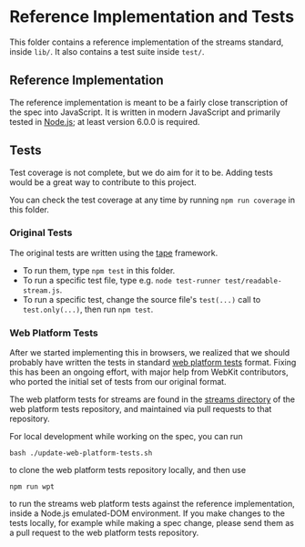 # Reference Implementation and Tests

This folder contains a reference implementation of the streams standard, inside `lib/`. It also contains a test suite inside `test/`.

## Reference Implementation

The reference implementation is meant to be a fairly close transcription of the spec into JavaScript. It is written in modern JavaScript and primarily tested in [Node.js](https://nodejs.org/en/); at least version 6.0.0 is required.

## Tests

Test coverage is not complete, but we do aim for it to be. Adding tests would be a great way to contribute to this project.

You can check the test coverage at any time by running `npm run coverage` in this folder.

### Original Tests

The original tests are written using the [tape](https://github.com/substack/tape) framework.

- To run them, type `npm test` in this folder.
- To run a specific test file, type e.g. `node test-runner test/readable-stream.js`.
- To run a specific test, change the source file's `test(...)` call to `test.only(...)`, then run `npm test`.

### Web Platform Tests

After we started implementing this in browsers, we realized that we should probably have written the tests in standard [web platform tests](https://github.com/w3c/web-platform-tests) format. Fixing this has been an ongoing effort, with major help from WebKit contributors, who ported the initial set of tests from our original format.

The web platform tests for streams are found in the [streams directory](https://github.com/w3c/web-platform-tests/tree/master/streams) of the web platform tests repository, and maintained via pull requests to that repository.

For local development while working on the spec, you can run

```
bash ./update-web-platform-tests.sh
```

to clone the web platform tests repository locally, and then use

```
npm run wpt
```

to run the streams web platform tests against the reference implementation, inside a Node.js emulated-DOM environment. If you make changes to the tests locally, for example while making a spec change, please send them as a pull request to the web platform tests repository.

